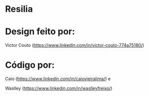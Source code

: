 # Resilia

# Design feito por: 

Victor Couto (https://www.linkedin.com/in/victor-couto-774a75180/)


# Código por: 

Caio (https://www.linkedin.com/in/caiovieiralima/) e 

Waslley (https://www.linkedin.com/in/waslleyfreixo/)

